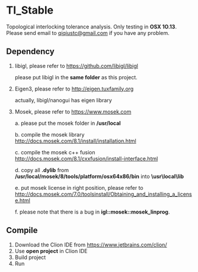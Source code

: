 # TI_Stable

Topological interlocking tolerance analysis.
Only testing in **OSX 1O.13**.
Please send email to qiqiustc@gmail.com if you have any problem.

## Dependency
1. libigl, please refer to https://github.com/libigl/libigl

    please put libigl in the **same folder** as this project.

2. Eigen3, please refer to http://eigen.tuxfamily.org

    actually, libigl/nanogui has eigen library

3. Mosek, please refer to https://www.mosek.com

    a. please put the mosek folder in **/usr/local**

    b. compile the mosek library http://docs.mosek.com/8.1/install/installation.html

    c. compile the mosek c++ fusion http://docs.mosek.com/8.1/cxxfusion/install-interface.html

    d. copy all **.dylib** from **/usr/local/mosek/8/tools/platform/osx64x86/bin** into **\usr\local\lib**

    e. put mosek license in right position, please refer to http://docs.mosek.com/7.0/toolsinstall/Obtaining_and_installing_a_license.html

    f. please note that there is a bug in **igl::mosek::mosek_linprog**.

## Compile

1. Download the Clion IDE from https://www.jetbrains.com/clion/
2. Use **open project** in Clion IDE
3. Build project
4. Run